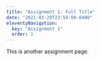 ```yaml
---
title: "Assignment 1: Full Title"
date: "2021-03-29T23:59:00-0400"
eleventyNavigation:
  key: "Assignment 1"
  order: 1
---
```


This is another assignment page.
